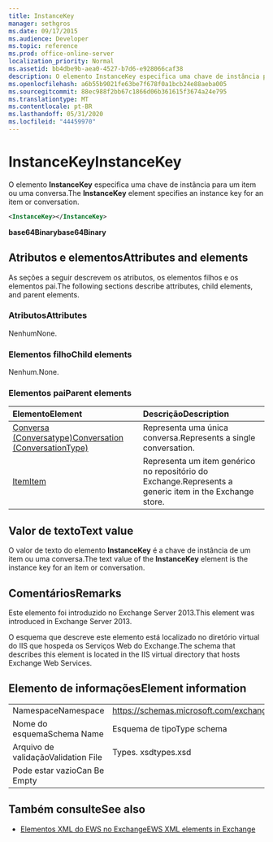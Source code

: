 ```yaml
---
title: InstanceKey
manager: sethgros
ms.date: 09/17/2015
ms.audience: Developer
ms.topic: reference
ms.prod: office-online-server
localization_priority: Normal
ms.assetid: bb4dbe9b-aea0-4527-b7d6-e928066caf38
description: O elemento InstanceKey especifica uma chave de instância para um item ou uma conversa.
ms.openlocfilehash: a6b55b9021fe63be7f678f0a1bcb24e88aeba005
ms.sourcegitcommit: 88ec988f2bb67c1866d06b361615f3674a24e795
ms.translationtype: MT
ms.contentlocale: pt-BR
ms.lasthandoff: 05/31/2020
ms.locfileid: "44459970"
---
```

# <a name="instancekey"></a><span data-ttu-id="5bdc1-103">InstanceKey</span><span class="sxs-lookup"><span data-stu-id="5bdc1-103">InstanceKey</span></span>

<span data-ttu-id="5bdc1-104">O elemento **InstanceKey** especifica uma chave de instância para um item ou uma conversa.</span><span class="sxs-lookup"><span data-stu-id="5bdc1-104">The **InstanceKey** element specifies an instance key for an item or conversation.</span></span> 
  
```XML
<InstanceKey></InstanceKey>
```

 <span data-ttu-id="5bdc1-105">**base64Binary**</span><span class="sxs-lookup"><span data-stu-id="5bdc1-105">**base64Binary**</span></span>
## <a name="attributes-and-elements"></a><span data-ttu-id="5bdc1-106">Atributos e elementos</span><span class="sxs-lookup"><span data-stu-id="5bdc1-106">Attributes and elements</span></span>

<span data-ttu-id="5bdc1-107">As seções a seguir descrevem os atributos, os elementos filhos e os elementos pai.</span><span class="sxs-lookup"><span data-stu-id="5bdc1-107">The following sections describe attributes, child elements, and parent elements.</span></span>
  
### <a name="attributes"></a><span data-ttu-id="5bdc1-108">Atributos</span><span class="sxs-lookup"><span data-stu-id="5bdc1-108">Attributes</span></span>

<span data-ttu-id="5bdc1-109">Nenhum</span><span class="sxs-lookup"><span data-stu-id="5bdc1-109">None.</span></span>
  
### <a name="child-elements"></a><span data-ttu-id="5bdc1-110">Elementos filho</span><span class="sxs-lookup"><span data-stu-id="5bdc1-110">Child elements</span></span>

<span data-ttu-id="5bdc1-111">Nenhum.</span><span class="sxs-lookup"><span data-stu-id="5bdc1-111">None.</span></span>
  
### <a name="parent-elements"></a><span data-ttu-id="5bdc1-112">Elementos pai</span><span class="sxs-lookup"><span data-stu-id="5bdc1-112">Parent elements</span></span>

|<span data-ttu-id="5bdc1-113">**Elemento**</span><span class="sxs-lookup"><span data-stu-id="5bdc1-113">**Element**</span></span>|<span data-ttu-id="5bdc1-114">**Descrição**</span><span class="sxs-lookup"><span data-stu-id="5bdc1-114">**Description**</span></span>|
|:-----|:-----|
|[<span data-ttu-id="5bdc1-115">Conversa (Conversatype)</span><span class="sxs-lookup"><span data-stu-id="5bdc1-115">Conversation (ConversationType)</span></span>](conversation-conversationtype.md) <br/> |<span data-ttu-id="5bdc1-116">Representa uma única conversa.</span><span class="sxs-lookup"><span data-stu-id="5bdc1-116">Represents a single conversation.</span></span>  <br/> |
|[<span data-ttu-id="5bdc1-117">Item</span><span class="sxs-lookup"><span data-stu-id="5bdc1-117">Item</span></span>](item.md) <br/> |<span data-ttu-id="5bdc1-118">Representa um item genérico no repositório do Exchange.</span><span class="sxs-lookup"><span data-stu-id="5bdc1-118">Represents a generic item in the Exchange store.</span></span>  <br/> |
   
## <a name="text-value"></a><span data-ttu-id="5bdc1-119">Valor de texto</span><span class="sxs-lookup"><span data-stu-id="5bdc1-119">Text value</span></span>

<span data-ttu-id="5bdc1-120">O valor de texto do elemento **InstanceKey** é a chave de instância de um item ou uma conversa.</span><span class="sxs-lookup"><span data-stu-id="5bdc1-120">The text value of the **InstanceKey** element is the instance key for an item or conversation.</span></span> 
  
## <a name="remarks"></a><span data-ttu-id="5bdc1-121">Comentários</span><span class="sxs-lookup"><span data-stu-id="5bdc1-121">Remarks</span></span>

<span data-ttu-id="5bdc1-122">Este elemento foi introduzido no Exchange Server 2013.</span><span class="sxs-lookup"><span data-stu-id="5bdc1-122">This element was introduced in Exchange Server 2013.</span></span>
  
<span data-ttu-id="5bdc1-123">O esquema que descreve este elemento está localizado no diretório virtual do IIS que hospeda os Serviços Web do Exchange.</span><span class="sxs-lookup"><span data-stu-id="5bdc1-123">The schema that describes this element is located in the IIS virtual directory that hosts Exchange Web Services.</span></span>
  
## <a name="element-information"></a><span data-ttu-id="5bdc1-124">Elemento de informações</span><span class="sxs-lookup"><span data-stu-id="5bdc1-124">Element information</span></span>

|||
|:-----|:-----|
|<span data-ttu-id="5bdc1-125">Namespace</span><span class="sxs-lookup"><span data-stu-id="5bdc1-125">Namespace</span></span>  <br/> |https://schemas.microsoft.com/exchange/services/2006/types  <br/> |
|<span data-ttu-id="5bdc1-126">Nome do esquema</span><span class="sxs-lookup"><span data-stu-id="5bdc1-126">Schema Name</span></span>  <br/> |<span data-ttu-id="5bdc1-127">Esquema de tipo</span><span class="sxs-lookup"><span data-stu-id="5bdc1-127">Type schema</span></span>  <br/> |
|<span data-ttu-id="5bdc1-128">Arquivo de validação</span><span class="sxs-lookup"><span data-stu-id="5bdc1-128">Validation File</span></span>  <br/> |<span data-ttu-id="5bdc1-129">Types. xsd</span><span class="sxs-lookup"><span data-stu-id="5bdc1-129">types.xsd</span></span>  <br/> |
|<span data-ttu-id="5bdc1-130">Pode estar vazio</span><span class="sxs-lookup"><span data-stu-id="5bdc1-130">Can Be Empty</span></span>  <br/> ||
   
## <a name="see-also"></a><span data-ttu-id="5bdc1-131">Também consulte</span><span class="sxs-lookup"><span data-stu-id="5bdc1-131">See also</span></span>



- [<span data-ttu-id="5bdc1-132">Elementos XML do EWS no Exchange</span><span class="sxs-lookup"><span data-stu-id="5bdc1-132">EWS XML elements in Exchange</span></span>](ews-xml-elements-in-exchange.md)

